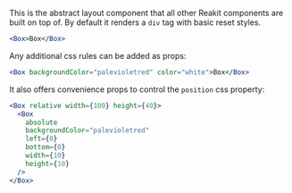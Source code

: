 This is the abstract layout component that all other Reakit components are built on top of. By default it renders a `div` tag with basic reset styles.

```jsx
<Box>Box</Box>
```

Any additional css rules can be added as props:

```jsx
<Box backgroundColor="palevioletred" color="white">Box</Box>
```

It also offers convenience props to control the `position` css property:

```jsx
<Box relative width={100} height={40}>
  <Box
    absolute
    backgroundColor="palevioletred"
    left={0}
    bottom={0}
    width={10}
    height={10}
  />
</Box>
```
